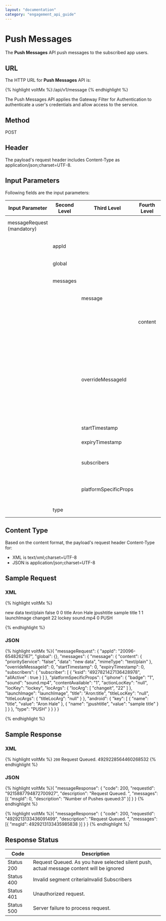 ```yaml
---
layout: "documentation"
category: "engagement_api_guide"
---
```


# Push Messages

The **Push Messages** API push messages to the subscribed app users.

## URL

The HTTP URL for **Push Messages** API is:

{% highlight voltMx %}<host>:<port>/api/v1/message
{% endhighlight %}

The Push Messages API applies the Gateway Filter for Authentication to authenticate a user's credentials and allow access to the service.

## Method

POST

## Header

The payload's request header includes Content-Type as application/json;charset=UTF-8.

## Input Parameters

Following fields are the input parameters:

| Input Parameter            | Second Level | Third Level           | Fourth Level | Type             | Description                                                                                                                                                                       |
| -------------------------- | ------------ | --------------------- | ------------ | ---------------- | --------------------------------------------------------------------------------------------------------------------------------------------------------------------------------- |
| messageRequest (mandatory) |              |                       |              |                  | An array of messageRequest objects                                                                                                                                                |
|                            | appId        |                       |              | alphanumeric     | Unique ID assigned to an app                                                                                                                                                      |
|                            | global       |                       |              |                  | An array of global objects                                                                                                                                                        |
|                            | messages     |                       |              |                  | An array of messages objects                                                                                                                                                      |
|                            |              | message               |              |                  | An array of message objects                                                                                                                                                       |
|                            |              |                       | content      |                  | An array of content objects:- priorityService-data-mimeType                                                                                                                       |
|                            |              | overrideMessageId     |              | int              | If you wish to change the push message and yet the message is not sent, then you need to pass the old message ID in sample request to update the existing push message to be sent |
|                            |              | startTimestamp        |              | date time format | Time relative to a starting point                                                                                                                                                 |
|                            |              | expiryTimestamp       |              | date time format | Time relative to an ending point                                                                                                                                                  |
|                            |              | subscribers           |              |                  | An array of subscribers objects- ksid- allActive                                                                                                                                  |
|                            |              | platformSpecificProps |              |                  | An array of platform specific properties, For more details, [see](Push_Message_APIs.html#platformspecificprops-input-parameters)                                                  |
|                            | type         |                       |              | string           | Type of channel, such as push                                                                                                                                                     |

## Content Type

Based on the content format, the payload's request header Content-Type for:

- XML is text/xml;charset=UTF-8
- JSON is application/json;charset=UTF-8

## Sample Request

### XML

{% highlight voltMx %}<?xml version="1.0" encoding="UTF-8"?>

   <messageRequest appId="20096-6548262167">
      <global />
      <messages>
         <message>
            <content>
               <data>new data</data>
               <mimeType>text/plain</mimeType>
               <priorityService>false</priorityService>
            </content>
            <expiryTimestamp>0</expiryTimestamp>
            <overrideMessageId>0</overrideMessageId>
            <platformSpecificProps>
               <android>
                  <key>
                     <element>
                        <name>title</name>
                        <value>Aron Hale</value>
                     </element>
                     <element>
                        <name>jpushtitle</name>
                        <value>sample title</value>
                     </element>
                  </key>
               </android>
               <iphone>
                  <actionLocKey null="true" />
                  <badge>1</badge>
                  <contentAvailable>1</contentAvailable>
                  <launchImage>launchImage</launchImage>
                  <locArgs>
                     <locArg>
                        <element>changeit</element>
                        <element>22</element>
                     </locArg>
                  </locArgs>
                  <locKey>lockey</locKey>
                  <sound>sound.mp4</sound>
                  <title>Aron:title</title>
                  <titleLocArgs>
                     <titleLocArg null="true" />
                  </titleLocArgs>
                  <titleLocKey null="true" />
               </iphone>
            </platformSpecificProps>
            <startTimestamp>0</startTimestamp>
            <subscribers>
               <subscriber ksid ="4931474178235588403"></subscriber>
            </subscribers>
            <type>PUSH</type>
         </message>
      </messages>
   </messageRequest>

{% endhighlight %}

### JSON

{% highlight voltMx %}{
"messageRequest": {
"appId": "20096-6548262167",
"global": {},
"messages": {
"message": {
"content": {
"priorityService": "false",
"data": "new data",
"mimeType": "text/plain"
},
"overrideMessageId": 0,
"startTimestamp": 0,
"expiryTimestamp": 0,
"subscribers": {
"subscriber": [
{
"ksid": "4927821427136428978",
"allActive" : true
}
]
},
"platformSpecificProps": {
"iphone": {
"badge": "1",
"sound": "sound.mp4",
"contentAvailable": "1",
"actionLocKey": "null",
"locKey": "lockey",
"locArgs": {
"locArg": [
"changeit",
"22"
]
},
"launchImage": "launchImage",
"title": "Aron:title",
"titleLocKey": "null",
"titleLocArgs": {
"titleLocArg": "null"
}
},
"android": {
"key": [
{
"name": "title",
"value": "Aron Hale"
},
{
"name": "jpushtitle",
"value": "sample title"
}
]
}
},
"type": "PUSH"
}
}
}
}

{% endhighlight %}

## Sample Response

### XML

{% highlight voltMx %}<messageResponse>
<code>200</code>
<description>Request Queued. </description>
<requestId>4929228564460268532</requestId>
<messages>
<message  msgId="4929228564460568424" description="Queued" />
</messages>
</messageResponse>
{% endhighlight %}

### JSON

{% highlight voltMx %}{
"messageResponse": {
"code": 200,
"requestId": "9215887794872700927",
"description": "Request Queued. ",
"messages": [{
"msgId": 0,
"description": "Number of Pushes queued:3"
}]
}
}
{% endhighlight %}

{% highlight voltMx %}{
"messageResponse": {
"code": 200,
"requestId": "4929213133436091499",
"description": "Request Queued. ",
"messages": [{
"msgId": 4929213133435985838
}]
}
}
{% endhighlight %}

## Response Status

| Code       | Description                                                                              |
| ---------- | ---------------------------------------------------------------------------------------- |
| Status 200 | Request Queued. As you have selected silent push, actual message content will be ignored |
| Status 400 | Invalid segment criteriaInvalid Subscribers                                              |
| Status 401 | Unauthorized request.                                                                    |
| Status 500 | Server failure to process request.                                                       |
